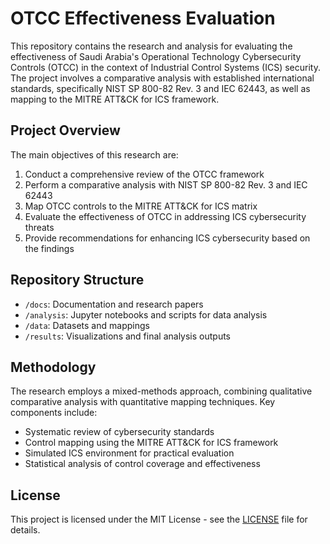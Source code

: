 # OTCC Effectiveness Evaluation

This repository contains the research and analysis for evaluating the effectiveness of Saudi Arabia's Operational Technology Cybersecurity Controls (OTCC) in the context of Industrial Control Systems (ICS) security. The project involves a comparative analysis with established international standards, specifically NIST SP 800-82 Rev. 3 and IEC 62443, as well as mapping to the MITRE ATT&CK for ICS framework.

## Project Overview

The main objectives of this research are:

1. Conduct a comprehensive review of the OTCC framework
2. Perform a comparative analysis with NIST SP 800-82 Rev. 3 and IEC 62443
3. Map OTCC controls to the MITRE ATT&CK for ICS matrix
4. Evaluate the effectiveness of OTCC in addressing ICS cybersecurity threats
5. Provide recommendations for enhancing ICS cybersecurity based on the findings

## Repository Structure

- `/docs`: Documentation and research papers
- `/analysis`: Jupyter notebooks and scripts for data analysis
- `/data`: Datasets and mappings
- `/results`: Visualizations and final analysis outputs

## Methodology

The research employs a mixed-methods approach, combining qualitative comparative analysis with quantitative mapping techniques. Key components include:

- Systematic review of cybersecurity standards
- Control mapping using the MITRE ATT&CK for ICS framework
- Simulated ICS environment for practical evaluation
- Statistical analysis of control coverage and effectiveness

## License

This project is licensed under the MIT License - see the [LICENSE](LICENSE) file for details.
